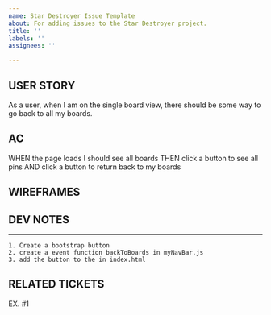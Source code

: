 ```yaml
---
name: Star Destroyer Issue Template
about: For adding issues to the Star Destroyer project.
title: ''
labels: ''
assignees: ''

---
```


## USER STORY
As a user, when I am on the single board view, there should be some way to go back to all my boards.
##  AC
WHEN the page loads I should see all boards
THEN click a button to see all pins
AND  click a button to return back to my boards
## WIREFRAMES

## DEV NOTES
****
```
1. Create a bootstrap button
2. create a event function backToBoards in myNavBar.js
3. add the button to the in index.html

```
## RELATED TICKETS
EX. #1
